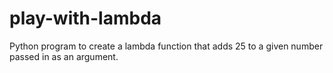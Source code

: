 # play-with-lambda
 Python program to create a lambda function that adds 25 to a given number passed in as an argument.

